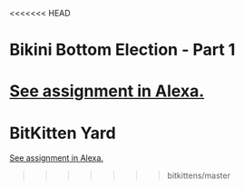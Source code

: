 <<<<<<< HEAD
# Bikini Bottom Election - Part 1
[See assignment in Alexa.](https://alexa.bitmaker.co/cohorts/67/assignments/2056/latest)
=======
# BitKitten Yard
[See assignment in Alexa.](https://alexa.bitmaker.co/cohorts/67/assignments/2057/latest)
>>>>>>> bitkittens/master

